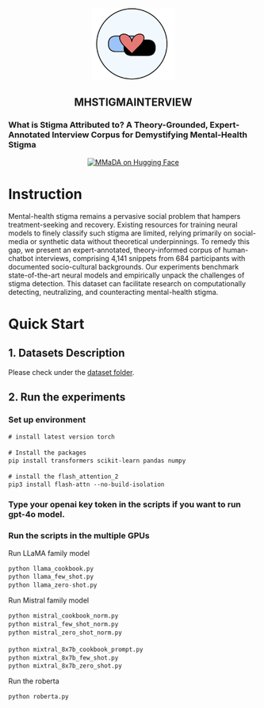 <div align="center">
<br>
<img src="assets/title.png" width="166">
<h2>MHSTIGMAINTERVIEW</h2></div>
<h3>What is Stigma Attributed to? A Theory-Grounded, Expert-Annotated Interview Corpus for Demystifying Mental-Health Stigma</h3></div>

<p align="center">
  <a href="https://huggingface.co/spaces/Gen-Verse/MMaDA">
    <img 
        src="https://img.shields.io/badge/MMaDA%20Demo-Hugging%20Face%20Space-blue?logo=huggingface&logoColor=blue" 
        alt="MMaDA on Hugging Face"
    />
  </a>
  
  
  
</p>



# Instruction
Mental-health stigma remains a pervasive social problem that hampers treatment-seeking and recovery. Existing resources for training neural models to finely classify such stigma are limited, relying primarily on social-media or synthetic data without theoretical underpinnings. To remedy this gap, we present an expert-annotated, theory-informed corpus of human-chatbot interviews, comprising 4,141 snippets from 684 participants with documented socio-cultural backgrounds. Our experiments benchmark state-of-the-art neural models and empirically unpack the challenges of stigma detection. This dataset can facilitate research on computationally detecting, neutralizing, and counteracting mental-health stigma.


# Quick Start
## 1. Datasets Description
Please check under the [dataset folder](./dataset/).

## 2. Run the experiments
### Set up environment 
```shell
# install latest version torch 

# Install the packages
pip install transformers scikit-learn pandas numpy

# install the flash_attention_2
pip3 install flash-attn --no-build-isolation
```

### Type your openai key token in the scripts if you want to run gpt-4o model.


### Run the scripts in the multiple GPUs

Run LLaMA family model
```python
python llama_cookbook.py
python llama_few_shot.py
python llama_zero-shot.py
```

Run Mistral family model

```python
python mistral_cookbook_norm.py
python mistral_few_shot_norm.py
python mistral_zero_shot_norm.py

python mixtral_8x7b_cookbook_prompt.py
python mixtral_8x7b_few_shot.py
python mixtral_8x7b_zero_shot.py
```


Run the roberta
```python 
python roberta.py
```
